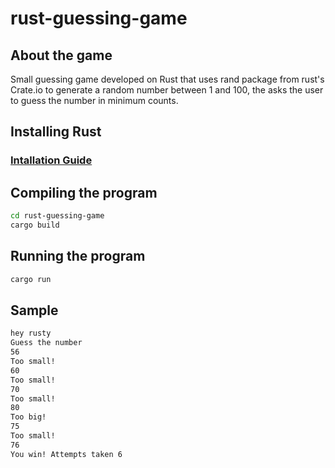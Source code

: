 # rust-guessing-game

## About the game
Small guessing game developed on Rust that uses rand package from rust's Crate.io to generate a random number between 1 and 100, the asks the user to guess the number in minimum counts.

## Installing Rust
### [Intallation Guide](https://doc.rust-lang.org/book/ch01-01-installation.html)

## Compiling the program
```bash
cd rust-guessing-game
cargo build
```

## Running the program
```bash
cargo run
```

## Sample
```bash
hey rusty
Guess the number
56
Too small!
60
Too small!
70
Too small!
80
Too big!
75
Too small!
76
You win! Attempts taken 6
```